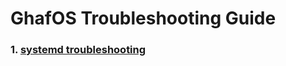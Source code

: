 <!--
    Copyright 2022-2024 TII (SSRC) and the Ghaf contributors
    SPDX-License-Identifier: CC-BY-SA-4.0
-->

# GhafOS Troubleshooting Guide

### 1. [systemd troubleshooting](systemd/index.md)
